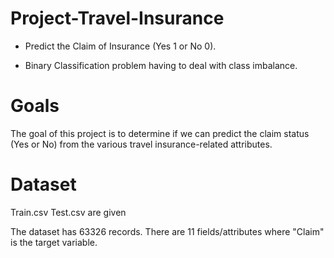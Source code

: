 # Project-Travel-Insurance

- Predict the Claim of Insurance (Yes 1 or No 0).

- Binary Classification problem having to deal with class imbalance.

# Goals
The goal of this project is to determine if we can predict the claim status (Yes or No) from the various travel insurance-related attributes.

# Dataset
 Train.csv Test.csv are given

The dataset has 63326 records. There are 11 fields/attributes where "Claim" is the target variable.

